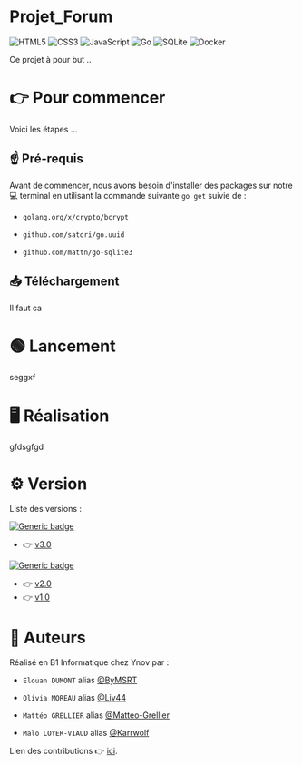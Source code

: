 # Projet_Forum

<img alt="HTML5" src="https://img.shields.io/badge/html5-%23E34F26.svg?style=for-the-badge&logo=html5&logoColor=white"/> <img alt="CSS3" src="https://img.shields.io/badge/css3-%231572B6.svg?style=for-the-badge&logo=css3&logoColor=white"/> <img alt="JavaScript" src="https://img.shields.io/badge/javascript-%23323330.svg?style=for-the-badge&logo=javascript&logoColor=%23F7DF1E"/> <img alt="Go" src="https://img.shields.io/badge/go-%2300ADD8.svg?style=for-the-badge&logo=go&logoColor=white"/> <img alt="SQLite" src ="https://img.shields.io/badge/sqlite-%2307405e.svg?style=for-the-badge&logo=sqlite&logoColor=white"/> <img alt="Docker" src="https://img.shields.io/badge/docker-%230db7ed.svg?style=for-the-badge&logo=docker&logoColor=white"/>

Ce projet à pour but ..

# 👉 Pour commencer

Voici les étapes ...

## ☝️ Pré-requis

Avant de commencer, nous avons besoin d'installer des packages sur notre 💻 terminal en utilisant la commande suivante ``go get`` suivie de :

- ``golang.org/x/crypto/bcrypt``

- ``github.com/satori/go.uuid``

- ``github.com/mattn/go-sqlite3``



## 📥 Téléchargement 

Il faut ca

# 🟢 Lancement 

seggxf

# 🖥 Réalisation

gfdsgfgd

# ⚙️ Version

Liste des versions :

[![Generic badge](https://img.shields.io/static/v1?label=DERNIERE&message=VERSION&color=<green>?style=flat-square)](https://shields.io/)
- 👉 [v3.0](https://github.com/Matteo-Grellier/Projet_Forum/releases/tag/v3.0)

[![Generic badge](https://img.shields.io/badge/PRECEDENTE-VERSION-red)](https://shields.io/)
- 👉 [v2.0](https://github.com/Matteo-Grellier/Projet_Forum/releases/tag/v2.0)
- 👉 [v1.0](https://github.com/Matteo-Grellier/Projet_Forum/releases/tag/v1.0)


# 👥 Auteurs

Réalisé en B1 Informatique chez Ynov par :

- ``Elouan DUMONT`` alias [@ByMSRT](https://github.com/ByMSRT)

- ``Olivia MOREAU`` alias [@Liv44](https://github.com/Liv44)

- ``Mattéo GRELLIER`` alias [@Matteo-Grellier](https://github.com/Matteo-Grellier)

- ``Malo LOYER-VIAUD`` alias [@Karrwolf](https://github.com/Karrwolf)

Lien des contributions 👉 [ici](https://github.com/Matteo-Grellier/Projet_Forum/graphs/contributors).


